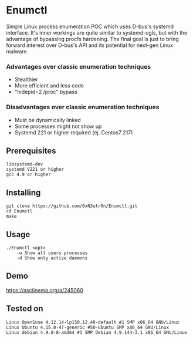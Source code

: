 # Enumctl
 Simple Linux process enumeration POC which uses D-bus's systemd interface. It's inner 
 workings are quite similar to systemd-cgls, but with the advantage of bypassing procfs hardening.
 The final goal is just to bring forward interest over D-bus's API and its potential for next-gen Linux
 malware.
 
 ### Advantages over classic enumeration techniques
 * Stealthier
 * More efficient and less code
 * "hidepid=2 /proc" bypass
 
 ### Disadvantages over classic enumeration techniques
 * Must be dynamically linked
 * Some processes might not show up
 * Systemd 221 or higher required (ej. Centos7 217)

## Prerequisites
```
libsystemd-dev
systemd V221 or higher
gcc 4.9 or higher
```

## Installing
 ``` 
 git clone https://github.com/0xN3utr0n/Enumctl.git
 cd Enumctl
 make 
 ```
 
 ## Usage
 ```
 ./Enumctl <opt>            
	 -u Show all users processes            
	 -d Show only active daemons
 ```
## Demo
https://asciinema.org/a/245060
## Tested on
```
Linux OpenSuse 4.12.14-lp150.12.48-default #1 SMP x86_64 GNU/Linux    
Linux Ubuntu 4.15.0-47-generic #50-Ubuntu SMP x86_64 GNU/Linux         
Linux debian 4.9.0-8-amd64 #1 SMP Debian 4.9.144-3.1 x86_64 GNU/Linux   
```
